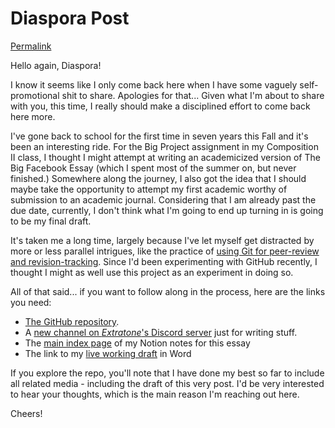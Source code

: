 # Diaspora Post

[Permalink](https://diasp.org/posts/2de0bf3013700139128c7085c2fdcc0b)

Hello again, Diaspora!

I know it seems like I only come back here when I have some vaguely self-promotional shit to share. Apologies for that... Given what I'm about to share with you, this time, I really should make a disciplined effort to come back here more.

I've gone back to school for the first time in seven years this Fall and it's been an interesting ride. For the Big Project assignment in my Composition II class, I thought I might attempt at writing an academicized version of The Big Facebook Essay (which I spent most of the summer on, but never finished.) Somewhere along the journey, I also got the idea that I should maybe take the opportunity to attempt my first academic worthy of submission to an academic journal. Considering that I am already past the due date, currently, I don't think what I'm going to end up turning in is going to be my final draft.

It's taken me a long time, largely because I've let myself get distracted by more or less parallel intrigues, like the practice of [using Git for peer-review and revision-tracking](https://grasshoppermouse.github.io/2019/07/12/should-scientific-publishing-move-to-github-and-friends/). Since I'd been experimenting with GitHub recently, I thought I might as well use this project as an experiment in doing so.

All of that said... if you want to follow along in the process, here are the links you need:

* [The GitHub repository](https://github.com/extratone/bigblue).
* A [new channel on *Extratone*'s Discord server](https://discord.gg/K8bg95jRvW) just for writing stuff.
* The [main index page](https://www.notion.so/rotund/Research-Paper-4e71ec99e6bd45bcb53713c0a3bdc7fa) of my Notion notes for this essay
* The link to my [live working draft](https://eileenlong-my.sharepoint.com/:w:/g/personal/david_eileenlonglcsw_com/EcnB_3AfhsZHmGj0GYgT65cBAfKKCTbViZNpuh8aykciDA?e=cbYpkN) in Word

If you explore the repo, you'll note that I have done my best so far to include all related media - including the draft of this very post. I'd be very interested to hear your thoughts, which is the main reason I'm reaching out here.

Cheers!